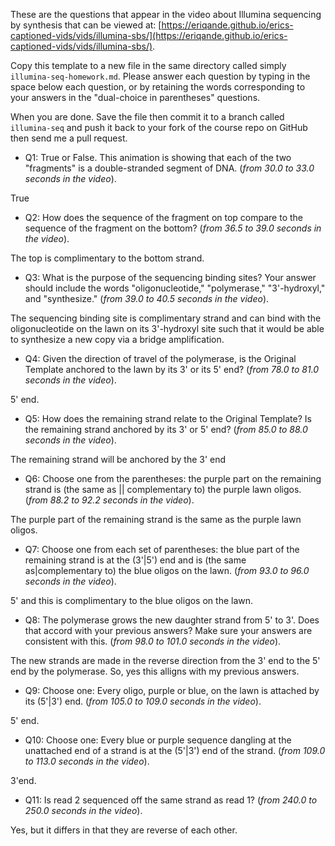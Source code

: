

These are the questions that appear in the video about Illumina sequencing by synthesis that
can be viewed at: [https://eriqande.github.io/erics-captioned-vids/vids/illumina-sbs/](https://eriqande.github.io/erics-captioned-vids/vids/illumina-sbs/).

Copy this template to a new file in the same directory called simply
`illumina-seq-homework.md`.  Please answer each question by typing in the space below each question, or by retaining the words corresponding to
your answers in the "dual-choice in parentheses" questions.

When you are done.  Save the file then commit it
to a branch called `illumina-seq` and push it back to your
fork of the course repo on GitHub then send me a pull request.



* Q1: True or False. This animation is showing that each of the two "fragments" is a double-stranded segment of DNA. (_from 30.0 to 33.0 seconds in the video_).

True

* Q2: How does the sequence of the fragment on top compare to the sequence of the fragment on the bottom? (_from 36.5 to 39.0 seconds in the video_).

The top is complimentary to the bottom strand. 

* Q3: What is the purpose of the sequencing binding sites? Your answer should include the words "oligonucleotide," "polymerase," "3'-hydroxyl," and "synthesize." (_from 39.0 to 40.5 seconds in the video_).

The sequencing binding site is complimentary strand and can bind with the oligonucleotide on the lawn on its 3'-hydroxyl site such that it would be able to synthesize a new copy via a bridge amplification.

* Q4: Given the direction of travel of the polymerase, is the Original Template anchored to the lawn by its 3' or its 5' end? (_from 78.0 to 81.0 seconds in the video_).

5' end. 

* Q5: How does the remaining strand relate to the Original Template? Is the remaining strand anchored by its 3' or 5' end? (_from 85.0 to 88.0 seconds in the video_).

The remaining strand will be anchored by the 3' end

* Q6: Choose one from the parentheses: the purple part on the remaining strand is (the same as || complementary to) the purple lawn oligos.  (_from 88.2 to 92.2 seconds in the video_).

The purple part of the remaining strand is the same as the purple lawn oligos. 

* Q7: Choose one from each set of parentheses: the blue part of the remaining strand is at the (3'|5') end and is (the same as|complementary to) the blue oligos on the lawn.  (_from 93.0 to 96.0 seconds in the video_).

5' and this is complimentary to the blue oligos on the lawn.

* Q8: The polymerase grows the new daughter strand from 5' to 3'.  Does that accord with your previous answers?  Make sure your answers are consistent with this. (_from 98.0 to 101.0 seconds in the video_).

The new strands are made in the reverse direction from the 3' end to the 5' end by the polymerase. So, yes this alligns with my previous answers.  

* Q9: Choose one: Every oligo, purple or blue, on the lawn is attached by its (5'|3') end. (_from 105.0 to 109.0 seconds in the video_).

5' end.

* Q10: Choose one: Every blue or purple sequence dangling at the unattached end of a strand is at the (5'|3') end of the strand. (_from 109.0 to 113.0 seconds in the video_).

3'end.

* Q11: Is read 2 sequenced off the same strand as read 1? (_from 240.0 to 250.0 seconds in the video_).

Yes, but it differs in that they are reverse of each other. 